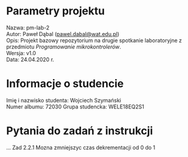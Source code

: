 # Parametry projektu

Nazwa: pm-lab-2  
Autor: Paweł Dąbal (pawel.dabal@wat.edu.pl)  
Opis: Projekt bazowy repozytorium na drugie spotkanie laboratoryjne z przedmiotu _Programowanie mikrokontrolerów_.  
Wersja: v1.0  
Data: 24.04.2020 r.

# Informacje o studencie

Imię i nazwisko studenta: Wojciech Szymański  
Numer albumu: 72030
Grupa studencka: WELE18EQ2S1

# Pytania do zadań z instrukcji
...
Zad 2.2.1
Mozna zmniejszyc czas dekrementacji od 0 do 1